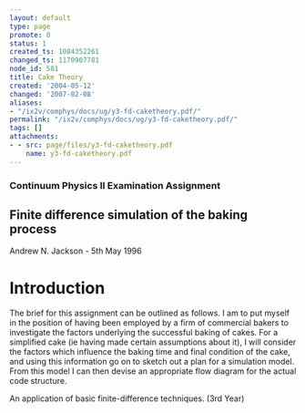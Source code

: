 ```yaml
---
layout: default
type: page
promote: 0
status: 1
created_ts: 1084352261
changed_ts: 1170907781
node_id: 581
title: Cake Theory
created: '2004-05-12'
changed: '2007-02-08'
aliases:
- "/ix2v/comphys/docs/ug/y3-fd-caketheory.pdf/"
permalink: "/ix2v/comphys/docs/ug/y3-fd-caketheory.pdf/"
tags: []
attachments:
- - src: page/files/y3-fd-caketheory.pdf
    name: y3-fd-caketheory.pdf
---
```

### Continuum Physics II Examination Assignment
## Finite difference simulation of the baking process
Andrew N. Jackson - 5th May 1996
# Introduction
The brief for this assignment can be outlined as follows. I am to put myself in the position of having been employed by a firm of commercial bakers to investigate the factors underlying the successful baking of cakes. For a simplified cake (ie having made certain assumptions about it), I will consider the factors which influence the baking time and final condition of the cake, and using this information go on to sketch out a plan for a simulation model. From this model I can then devise an appropriate flow diagram for the actual code structure.

An application of basic finite-difference techniques. (3rd Year)
